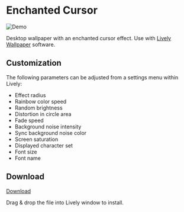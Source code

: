 # Enchanted Cursor
![Demo](res/preview.gif?raw=true "video")

Desktop wallpaper with an enchanted cursor effect.
Use with [Lively Wallpaper](https://github.com/rocksdanister/lively) software.

## Customization
The following parameters can be adjusted from a settings menu within Lively:
* Effect radius
* Rainbow color speed
* Random brightness
* Distortion in circle area
* Fade speed
* Background noise intensity
* Sync background noise color
* Screen saturation
* Displayed character set
* Font size
* Font name

## Download
[Download](https://github.com/anar-bastanov/enchanted-cursor-wallpaper/releases/download/v1.0.0/enchanted-cursor-wallpaper.zip)

Drag & drop the file into Lively window to install.
